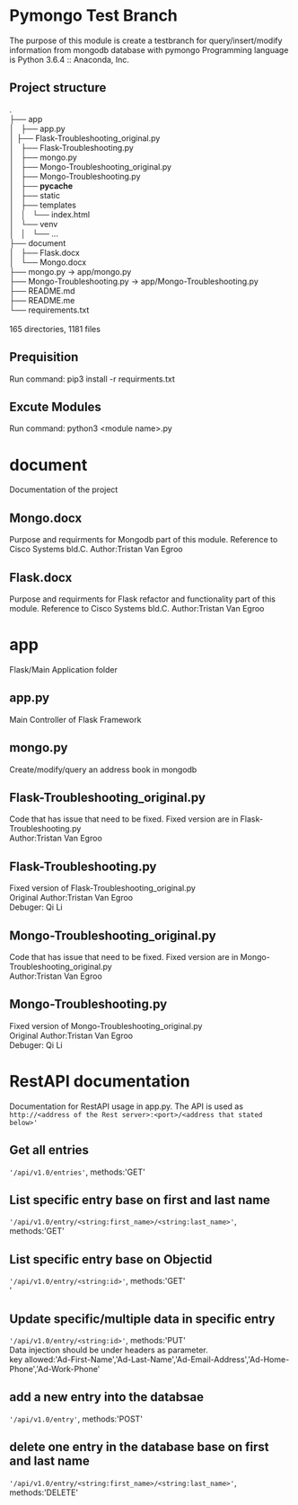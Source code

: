 # **Pymongo Test Branch**
The purpose of this module is create a testbranch for query/insert/modify information from mongodb database with pymongo Programming language is Python 3.6.4 :: Anaconda, Inc.

## Project structure

.<br />
├── app<br />
│   ├── app.py<br />
│   ├── Flask-Troubleshooting_original.py<br />
│   ├── Flask-Troubleshooting.py<br />
│   ├── mongo.py<br />
│   ├── Mongo-Troubleshooting_original.py<br />
│   ├── Mongo-Troubleshooting.py<br />
│   ├── __pycache__<br />
│   ├── static<br />
│   ├── templates<br />
│   │   └── index.html<br />
│   └── venv<br />
│   │   └── ...<br />
├── document<br />
│   ├── Flask.docx<br />
│   └── Mongo.docx<br />
├── mongo.py -> app/mongo.py<br />
├── Mongo-Troubleshooting.py -> app/Mongo-Troubleshooting.py<br />
├── README.md<br />
├── README.me<br />
└── requirements.txt<br />
<br />
165 directories, 1181 files<br />


## Prequisition
Run command: pip3 install -r requirments.txt 

## Excute Modules
Run command: python3 \<module name>.py

# document
  Documentation of the project
  
## Mongo.docx
Purpose and requirments for Mongodb part of this module. Reference to Cisco Systems bld.C. Author:Tristan Van Egroo

## Flask.docx
Purpose and requirments for Flask refactor and functionality part of this module. Reference to Cisco Systems bld.C. Author:Tristan Van Egroo
# app
  Flask/Main Application folder
   
## app.py
 Main Controller of Flask Framework

## mongo.py
 Create/modify/query an address book in mongodb
 
## Flask-Troubleshooting_original.py
Code that has issue that need to be fixed. Fixed version are in Flask-Troubleshooting.py <br />
Author:Tristan Van Egroo

## Flask-Troubleshooting.py
Fixed version of Flask-Troubleshooting_original.py<br />
Original Author:Tristan Van Egroo<br />
Debuger: Qi Li<br />

## Mongo-Troubleshooting_original.py
Code that has issue that need to be fixed. Fixed version are in Mongo-Troubleshooting_original.py <br />
Author:Tristan Van Egroo <br />

##  Mongo-Troubleshooting.py
Fixed version of Mongo-Troubleshooting_original.py<br />
Original Author:Tristan Van Egroo<br />
Debuger: Qi Li<br />


# RestAPI documentation
Documentation for RestAPI usage in app.py. The API is used as `http://<address of the Rest server>:<port>/<address that stated below>'`

## Get all entries
`'/api/v1.0/entries'`, methods:'GET'<br />

## List specific entry base on first and last name
`'/api/v1.0/entry/<string:first_name>/<string:last_name>'`, methods:'GET'<br />

## List specific entry base on Objectid
`'/api/v1.0/entry/<string:id>'`, methods:'GET'<br />'

## Update specific/multiple data in specific entry
`'/api/v1.0/entry/<string:id>'`, methods:'PUT'<br />
Data injection should be under headers as parameter.<br />
key allowed:'Ad-First-Name','Ad-Last-Name','Ad-Email-Address','Ad-Home-Phone','Ad-Work-Phone'<br />

## add a new entry into the databsae
`'/api/v1.0/entry'`, methods:'POST'
## delete one entry in the database base on first and last name
`'/api/v1.0/entry/<string:first_name>/<string:last_name>'`, methods:'DELETE'
